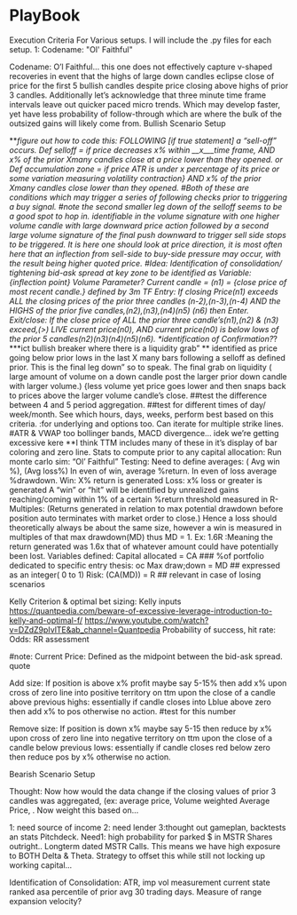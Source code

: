 # PlayBook
Execution Criteria For Various setups. I will include the .py files for each  setup.
1: Codename: "Ol' Faithful"


Codename: O’l Faithful… this one does not effectively capture v-shaped recoveries in event that  the highs of large down candles eclipse close of price for the first 5 bullish candles despite price closing above highs of prior 3 candles. Additionally let’s acknowledge that three minute time frame intervals leave out quicker paced micro trends. Which may develop faster, yet have less probability of follow-through which are where the bulk of the outsized gains will likely come from.
Bullish Scenario Setup

***figure out how to code this:
FOLLOWING [if true statement] a “sell-off” occurs.
Def selloff  = if price decreases  x%   within __x___time frame, AND x% of the prior Xmany candles close at a price lower than they opened.
or
Def accumulation zone = if price ATR is under x percentage of its price or some variation measuring volatility contraction} AND x% of the prior Xmany candles close lower than they opened.
#Both of these are conditions which may trigger a series of following checks prior to triggering a buy signal.
#note the second smaller leg down of the selloff seems to be a good spot to hop in. identifiable in the volume signature with one higher volume candle with large downward price action followed by a second large volume signature of the final push downward to trigger sell side stops to be triggered. It is here one should look at price direction, it is most often here that an inflection from sell-side to buy-side pressure may occur, with the result being higher quoted price.
#Idea: Identification of consolidation/ tightening bid-ask spread at key zone to be identified as Variable: {inflection point} Volume Parameter?
Current candle = (n1) = {close price of most recent candle.} defined by 3m TF
Entry: If closing Price(n1) exceeds ALL the closing prices of the prior three candles (n-2),(n-3),(n-4) AND the HIGHS of the prior five candles,(n2),(n3),(n4)(n5) (n6) then Enter.
Exit/close: If the  close price of ALL the prior three candle’s(n1),(n2) & (n3) exceed,(>) LIVE current price(n0),  AND current price(n0) is below lows of the prior 5 candles(n2)(n3)(n4)(n5)(n6). 
**identification of Confirmation*?*?
***ict bullish breaker where there is a liquidity grab” ** identified as price going below prior lows in the last X many bars following a selloff as defined prior. This is the final leg down” so to speak. The final grab on liquidity ( large amount of volume on a down candle post the larger prior down candle with larger volume.) {less volume yet price goes lower and then snaps back to prices above the larger volume candle’s close.
##test the difference between 4 and 5 period aggregation.
##test for different times of day/ week/month.
See which hours, days, weeks, perform best based on this criteria. :for underlying and options too. Can iterate for multiple strike lines.
#ATR & VWAP too bollinger bands, MACD divergence… idek we’re getting excessive kere
**I think TTM includes many of these in it’s display of bar coloring and zero line.
Stats to compute prior to any capital allocation:
 Run monte carlo sim:
“Ol’ Faithful” Testing:
Need to define averages: ( Avg win %), (Avg loss%)
In even of win,  average %return.
In even of loss average %drawdown.
Win: X% return is generated
Loss: x% loss or greater is generated
A “win” or “hit” will be identified by unrealized gains reaching/coming within 1% of a certain %return threshold measured in R-Multiples: (Returns generated in relation to max potential drawdown before position auto terminates with market order to close.)
Hence a loss should theoretically always be about the same size, however a win is measured in multiples of that max drawdown(MD) thus MD = 1.  Ex: 1.6R :Meaning the return generated was 1.6x that of whatever amount could have potentially been lost.
Variables defined:
Capital allocated = CA         ### %of portfolio dedicated to specific entry thesis: oc
Max draw;down = MD           ## expressed as an integer( 0 to 1)
Risk: (CA(MD)) = R              ## relevant in case of losing scenarios

Kelly Criterion & optimal bet sizing: Kelly inputs
https://quantpedia.com/beware-of-excessive-leverage-introduction-to-kelly-and-optimal-f/
https://www.youtube.com/watch?v=DZdZ9pIvlTE&ab_channel=Quantpedia
Probability of success, hit rate:
Odds: RR assessment 

#note: Current Price: Defined as the midpoint between the bid-ask spread. quote


Add size:
If  position is above x% profit maybe say 5-15% then add x% upon cross of zero line into positive territory on ttm upon the close of a candle above previous highs: essentially if candle closes into  Lblue above zero then add x% to pos otherwise no action.
#test for this number


Remove size:
 If  position is down x% maybe say 5-15 then reduce by x% upon cross of zero line into negative territory on ttm upon the close of a candle below previous lows: essentially if candle closes red below zero then reduce pos by x% otherwise no action.



Bearish Scenario Setup






















 
Thought: Now how would the data change if the closing values of prior 3  candles was aggregated, (ex: average price, Volume weighted Average Price, .
Now weight this based on…

1: need source of income 2: need lender 3:thought out gameplan, backtests an stats Pitchdeck.
Need1: high probability for parked $ in MSTR Shares outright.. Longterm dated MSTR Calls. This means we have high exposure to BOTH Delta & Theta.
Strategy to offset this while still not locking up working capital…

Identification of Consolidation: ATR, imp vol measurement current state ranked asa percentile of prior  avg 30 trading days.
Measure of range expansion velocity?

